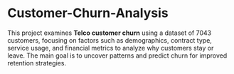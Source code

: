 # Customer-Churn-Analysis
This project examines **Telco customer churn** using a dataset of 7043 customers, focusing on factors such as demographics, contract type, service usage, and financial metrics to analyze why customers stay or leave. The main goal is to uncover patterns and predict churn for improved retention strategies.

